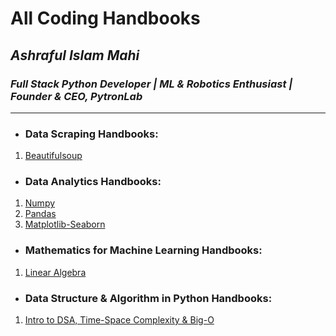 # All Coding Handbooks 
## *Ashraful Islam Mahi*
### *Full Stack Python Developer | ML & Robotics Enthusiast | Founder & CEO, PytronLab*
---

- ### Data Scraping Handbooks:
1. [Beautifulsoup](/Data%20Scraping%20Handbooks/Beautifulsoup/Basics/bsoup_essentials.ipynb)

- ### Data Analytics Handbooks:
1. [Numpy](https://github.com/aimG313/All-Handbooks/blob/main/Data%20Analytics%20Handbooks/1.Numpy/numpy_essential.ipynb) 
2. [Pandas](https://github.com/aimG313/All-Handbooks/blob/main/Data%20Analytics%20Handbooks/2.Pandas/pandas_essential.ipynb) 
3. [Matplotlib-Seaborn](https://github.com/aimG313/All-Handbooks/blob/main/Data%20Analytics%20Handbooks/3.%20Matplotlib%20Seaborn/matplotlib_seaborn_essential.ipynb)

- ### Mathematics for Machine Learning Handbooks:
1. [Linear Algebra](https://github.com/aimG313/All-Handbooks/blob/main/Math%20for%20ML/Linear%20Algebra/linear_algebra.ipynb)

- ### Data Structure & Algorithm in Python Handbooks:
1. [Intro to DSA, Time-Space Complexity & Big-O](https://github.com/aimG313/All-Handbooks/blob/main/DSA%20Handbooks/0.%20Intro%20to%20DSA%20%26%20Time-Space%20Complexity/Intro%20to%20DSA%20in%20Python.pdf)


 
